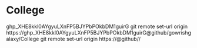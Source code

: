 # College
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
git remote set-url origin https://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@github/gowrishgalaxy/College
git remote set-url origin https://<token>@github/<username>/<repo>
